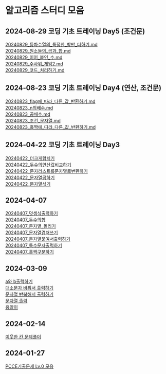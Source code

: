 # 알고리즘 스터디 모음

## 2024-08-29 코딩 기초 트레이닝 Day5 (조건문)
[20240829_등차수열의_특정한_항만_더하기.md](Java%2F20240829_%EB%93%B1%EC%B0%A8%EC%88%98%EC%97%B4%EC%9D%98_%ED%8A%B9%EC%A0%95%ED%95%9C_%ED%95%AD%EB%A7%8C_%EB%8D%94%ED%95%98%EA%B8%B0.md)<br>
[20240829_원소들의_곱과_합.md](Java%2F20240829_%EC%9B%90%EC%86%8C%EB%93%A4%EC%9D%98_%EA%B3%B1%EA%B3%BC_%ED%95%A9.md)<br>
[20240829_이어_붙인_수.md](Java%2F20240829_%EC%9D%B4%EC%96%B4_%EB%B6%99%EC%9D%B8_%EC%88%98.md)<br>
[20240829_주사위_게임2.md](Java%2F20240829_%EC%A3%BC%EC%82%AC%EC%9C%84_%EA%B2%8C%EC%9E%842.md)<br>
[20240829_코드_처리하기.md](Java%2F20240829_%EC%BD%94%EB%93%9C_%EC%B2%98%EB%A6%AC%ED%95%98%EA%B8%B0.md)

## 2024-08-23 코딩 기초 트레이닝 Day4 (연산, 조건문)
[20240823_flag에_따라_다른_값_반환하기.md](Java%2F20240823_flag%EC%97%90_%EB%94%B0%EB%9D%BC_%EB%8B%A4%EB%A5%B8_%EA%B0%92_%EB%B0%98%ED%99%98%ED%95%98%EA%B8%B0.md)<br>
[20240823_n의배수.md](Java%2F20240823_n%EC%9D%98%EB%B0%B0%EC%88%98.md)<br>
[20240823_공배수.md](Java%2F20240823_%EA%B3%B5%EB%B0%B0%EC%88%98.md)<br>
[20240823_조건_문자열.md](Java%2F20240823_%EC%A1%B0%EA%B1%B4_%EB%AC%B8%EC%9E%90%EC%97%B4.md)<br>
[20240823_홀짝에_따라_다른_값_반환하기.md](Java%2F20240823_%ED%99%80%EC%A7%9D%EC%97%90_%EB%94%B0%EB%9D%BC_%EB%8B%A4%EB%A5%B8_%EA%B0%92_%EB%B0%98%ED%99%98%ED%95%98%EA%B8%B0.md)<br>

## 2024-04-22 코딩 기초 트레이닝 Day3

[20240422_더크게합치기](Java%2F20240422_%EB%8D%94%ED%81%AC%EA%B2%8C%ED%95%A9%EC%B9%98%EA%B8%B0%20.md)<br>
[20240422_두수의연산값비교하기](Java%2F20240422_%EB%91%90%EC%88%98%EC%9D%98%EC%97%B0%EC%82%B0%EA%B0%92%EB%B9%84%EA%B5%90%ED%95%98%EA%B8%B0.md)<br>
[20240422_문자리스트를문자열로변환하기](Java%2F20240422_%EB%AC%B8%EC%9E%90%EB%A6%AC%EC%8A%A4%ED%8A%B8%EB%A5%BC%EB%AC%B8%EC%9E%90%EC%97%B4%EB%A1%9C%EB%B3%80%ED%99%98%ED%95%98%EA%B8%B0.md)<br>
[20240422_문자열곱하기](Java%2F20240422_%EB%AC%B8%EC%9E%90%EC%97%B4%EA%B3%B1%ED%95%98%EA%B8%B0.md)<br>
[20240422_문자열섞기](Java%2F20240422_%EB%AC%B8%EC%9E%90%EC%97%B4%EC%84%9E%EA%B8%B0.md)<br>

## 2024-04-07

[20240407_덧셈식출력하기](Java%2F20240407_%EB%8D%A7%EC%85%88%EC%8B%9D%EC%B6%9C%EB%A0%A5%ED%95%98%EA%B8%B0.md)<br>
[20240407_두수의합](Java%2F20240407_%EB%91%90%EC%88%98%EC%9D%98%ED%95%A9.md)<br>
[20240407_문자열_돌리기](Java%2F20240407_%EB%AC%B8%EC%9E%90%EC%97%B4_%EB%8F%8C%EB%A6%AC%EA%B8%B0.md) <br>
[20240407_문자열겹쳐쓰기](Java%2F20240407_%EB%AC%B8%EC%9E%90%EC%97%B4%EA%B2%B9%EC%B3%90%EC%93%B0%EA%B8%B0.md) <br>
[20240407_문자열붙여서출력하기](Java%2F20240407_%EB%AC%B8%EC%9E%90%EC%97%B4%EB%B6%99%EC%97%AC%EC%84%9C%EC%B6%9C%EB%A0%A5%ED%95%98%EA%B8%B0.md) <br>
[20240407_특수문자출력하기](Java%2F20240407_%ED%8A%B9%EC%88%98%EB%AC%B8%EC%9E%90%EC%B6%9C%EB%A0%A5%ED%95%98%EA%B8%B0.md) <br>
[20240407_홀짝구분하기](Java%2F20240407_%ED%99%80%EC%A7%9D%EA%B5%AC%EB%B6%84%ED%95%98%EA%B8%B0.md)<br>

## 2024-03-09

[a와 b출력하기](/Java/20240309_대소문자_바꿔서_출력하기.md) <br>
[대소문자 바꿔서 출력하기](/Java/20240309_대소문자_바꿔서_출력하기.md)<br>
[문자열 반복해서 출력하기](/Java/20240309_문자열_반복해서_출력하기.md) <br>
[문자열 출력](/Java/20240309_문자열_출력.md) <br>
[옹알이](/Java/20240309_옹알이_1.md)


## 2024-02-14

[이웃한 칸 문제풀이](/Java/20240214_이웃한_칸_문제풀이.md)

## 2024-01-27

[PCCE기출문제 Lv.0 모음](<Java/20240127_PCCE_기출문제 LV.0 모음.md>)
